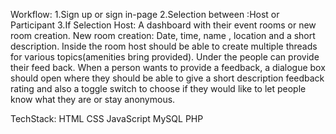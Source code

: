 Workflow:
1.Sign up or sign in-page
2.Selection between :Host or Participant
3.If Selection Host:
A dashboard with their event rooms or new room creation.
New room creation:
Date, time, name , location and a short description.
Inside the room host should be able to create multiple threads for various topics(amenities bring provided). 
Under the people can provide their feed back. 
When a person wants to provide a feedback, a dialogue box should open where they should be able to give a short description feedback rating and also a toggle switch to choose if they would like to let people know what they are or stay anonymous.

TechStack:
HTML
CSS
JavaScript
MySQL
PHP


